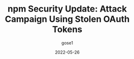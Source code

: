 ---
author: gose1
date: 2022-05-26
draft: true
permalink: false
publisher: github
tags:
  - security
  - git
  - npm
  - github
target_url: https://github.blog/2022-05-26-npm-security-update-oauth-tokens/
title: "npm Security Update: Attack Campaign Using Stolen OAuth Tokens"
---
